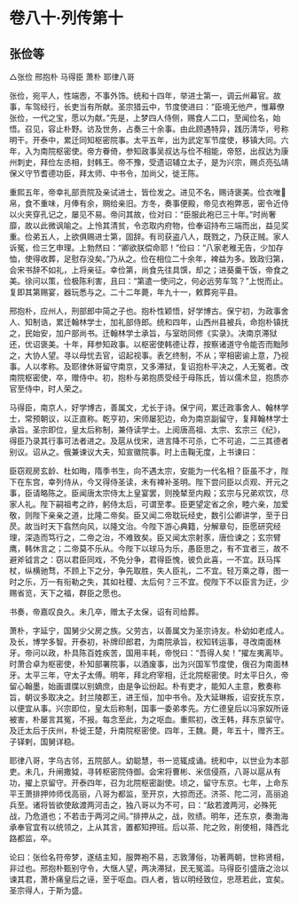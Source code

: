 # 卷八十·列传第十

## 张俭等

△张俭 邢抱朴 马得臣 萧朴 耶律八哥

张俭，宛平人，性端悫，不事外饰。统和十四年，举进士第一，调云州幕官。故事，车驾经行，长吏当有所献。圣宗猎云中，节度使进曰：“臣境无他产，惟幕僚张俭，一代之宝，愿以为献。”先是，上梦四人侍侧，赐食人二口，至闻俭名，始悟。召见，容止朴野。访及世务，占奏三十余事。由此顾遇特异，践历清华，号称明干。开泰中，累迁同知枢密院事。太平五年，出为武定军节度使，移镇大同。六年，入为南院枢密使。帝方眷倚，参知政事吴叔达与俭不相能，帝怒，出叔达为康州刺史，拜俭左丞相，封韩王。帝不豫，受遗诏辅立太子，是为兴宗，赐贞亮弘靖保义守节耆德功臣，拜太师、中书令，加尚父，徙王陈。

重熙五年，帝幸礼部贡院及亲试进士，皆俭发之。进见不名，赐诗褒美。俭衣唯帛，食不重味，月俸有余，赒给亲旧。方冬，奏事便殿，帝见衣袍弊恶，密令近侍以火夹穿孔记之，屡见不易。帝问其故，俭对曰：“臣服此袍已三十年。”时尚奢靡，故以此微讽喻之。上怜其清贫，令恣取内府物，俭奉诏持布三端而出，益见奖重。俭弟五人，上欲俱赐进士第，固辞。有司获盗八人，既戮之，乃获正贼。家人诉冤，俭三乞申理。上勃然曰：“卿欲朕偿命耶！”俭曰：“八家老稚无告，少加存恤，使得收葬，足慰存没矣。”乃从之。俭在相位二十余年，裨益为多。致政归第，会宋书辞不如礼，上将亲征。幸俭第，尚食先往具馔，却之；进葵羹干饭，帝食之美。徐问以策，俭极陈利害，且曰：“第遣一使问之，何必远劳车驾？”上悦而止。复即其第赐宴，器玩悉与之。二十二年薨，年九十一，敕葬宛平县。

邢抱朴，应州人，刑部郎中简之子也。抱朴性颖悟，好学博古。保宁初，为政事舍人、知制诰，累迁翰林学士，加礼部侍郎。统和四年，山西州县被兵，命抱朴镇抚之，民始安，加户部尚书。迁翰林学士承旨，与室昉同修《实录》。决南京滞狱还，优诏褒美。十年，拜参知政事。以枢密使韩德让荐，按察诸道守令能否而黜陟之，大协人望。寻以母忧去官，诏起视事。表乞终制，不从；宰相密谕上意，乃视事。人以孝称。及耶律休哥留守南京，又多滞狱，复诏抱朴平决之，人无冤者。改南院枢密使，卒，赠侍中。初，抱朴与弟抱质受经于母陈氏，皆以儒术显，抱质亦官至侍中，时人荣之。

马得臣，南京人，好学博古，善属文，尤长于诗。保宁间，累迁政事舍人、翰林学士，常预朝议，以正直称。乾亨初，宋师屡犯边，命为南京副留守，复拜翰林学士承旨。圣宗即位，皇太后称制，兼侍读学士。上阅唐高祖、太宗、玄宗三《纪》，得臣乃录其行事可法者进之。及扈从伐宋，进言降不可杀，亡不可追，二三其德者别议。诏从之。俄兼谏议大夫，知宣徽院事。时上击鞠无度，上书谏曰：

臣窃观房玄龄、杜如晦，隋季书生，向不遇太宗，安能为一代名相？臣虽不才，陛下在东宫，幸列侍从，今又得侍圣读，未有裨补圣明。陛下尝问臣以贞观、开元之事，臣请略陈之。臣闻唐太宗侍太上皇宴罢，则挽辇至内殿；玄宗与兄弟欢饮，尽家人礼。陛下嗣祖考之祚，躬侍太后，可谓至孝。臣更望定省之余，睦六亲，加爱敬，则陛下亲亲之道，比隆二帝矣。臣又闻二帝耽玩经史，数引公卿讲学，至于日昃。故当时天下翕然向风，以隆文治。今陛下游心典籍，分解章句，臣愿研究经理，深造而笃行之，二帝之治，不难致矣。臣又闻太宗射豕，唐俭谏之；玄宗臂鹰，韩休言之；二帝莫不乐从。今陛下以球马为乐，愚臣思之，有不宜者三，故不避斧钺言之：窃以君臣同戏，不免分争，君得臣愧，彼负此喜，一不宜。跃马挥杖，纵横驰骛，不顾上下之分，争先取胜，失人臣礼，二不宜。轻万乘之尊，图一时之乐，万一有衔勒之失，其如社稷、太后何？三不宜。傥陛下不以臣言为迂，少赐省览，天下之福，群臣之愿也。

书奏，帝嘉叹良久。未几卒，赠太子太保，诏有司给葬。

萧朴，字延宁，国舅少父房之族。父劳古，以善属文为圣宗诗友。朴幼如老成人。及长，博学多智。开泰初，补牌印郎君，为南院承旨，权知转运事，寻改南面林牙。帝问以政，朴具陈百姓疾苦，国用丰耗，帝悦曰：“吾得人矣！”擢左夷离毕。时萧合卓为枢密使，朴知部署院事，以酒废事，出为兴国军节度使，俄召为南面林牙。太平三年，守太子太傅。明年，拜北府宰相，迁北院枢密使。时太平日久，帝留心翰墨，始画谱牒以别嫡庶，由是争讼纷起。朴有吏才，能知人主意，敷奏称旨，朝议多取决之。封兰陵郡王，进王恒，加中书令。及大延琳叛，诏安抚东京，以便宜从事。兴宗即位，皇太后称制，国事一委弟孝先。方仁德皇后以冯家奴所诬被害，朴屡言其冤，不报。每念至此，为之呕血。重熙初，改王韩，拜东京留守。及迁太后于庆州，朴徙王楚，升南院枢密使。四年，王魏。薨，年五十，赠齐王。子铎剌，国舅详稳。

耶律八哥，字乌古邻，五院部人。幼聪慧，书一览辄成诵。统和中，以世业为本部吏。未几，升闸撒狘，寻转枢密院侍御。会宋将曹彬、米信侵燕，八哥以扈从有功，擢上京留守。开泰四年，召为北院枢密副使。顷之，留守东京。七年，上命东平王萧排押帅师伐高丽，八哥为都监，至开京，大掠而还。济茶、陀二河，高丽追兵至。诸将皆欲使敌渡两河击之，独八哥以为不可，曰：“敌若渡两河，必殊死战，乃危道也；不若击于两河之间。”排押从之，战，败绩。明年，还东京，奏渤海承奉官宜有以统领之，上从其言，置都知押班。后以茶、陀之败，削使相，降西北路都监，卒。

论曰：张俭名符帝梦，遂结主知，服弊袍不易，志敦薄俗，功著两朝，世称贤相，非过也。邢抱朴甄别守令，大惬人望，两决滞狱，民无冤滥。马得臣引盛唐之治以谏其君，萧朴痛皇后之诬，至于呕血。四人者，皆以明经致位，忠荩若此，宜矣。圣宗得人，于斯为盛。
